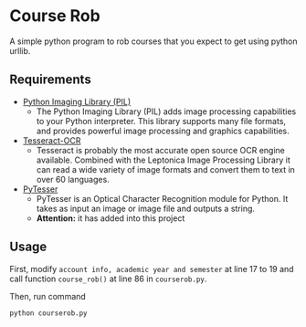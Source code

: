 Course Rob
=============

A simple python program to rob courses that you expect to get using python urllib.

## Requirements

- [Python Imaging Library (PIL)](http://www.pythonware.com/products/pil/)
	- The Python Imaging Library (PIL) adds image processing capabilities to your Python interpreter. This library supports many file formats, and provides powerful image processing and graphics capabilities.
- [Tesseract-OCR](https://code.google.com/p/tesseract-ocr/)
	- Tesseract is probably the most accurate open source OCR engine available. Combined with the Leptonica Image Processing Library it can read a wide variety of image formats and convert them to text in over 60 languages.
- [PyTesser](https://code.google.com/p/pytesser/)
	- PyTesser is an Optical Character Recognition module for Python. It takes as input an image or image file and outputs a string.
	-  **Attention:** it has added into this project

## Usage

First, modify `account info, academic year and semester` at line 17 to 19 and call function `course_rob()` at line 86 in `courserob.py`.

Then, run command

	python courserob.py
